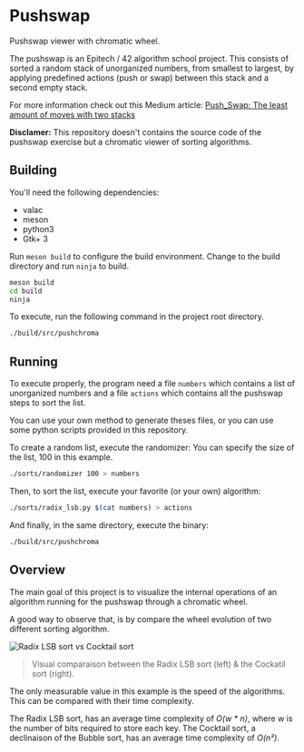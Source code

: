 Pushswap
===

Pushswap viewer with chromatic wheel.

The pushswap is an Epitech / 42 algorithm school project. This consists of sorted a random stack of unorganized numbers, from smallest to largest, by applying predefined actions (push or swap) between this stack and a second empty stack.

For more information check out this Medium article: [Push_Swap: The least amount of moves with two stacks](https://medium.com/@jamierobertdawson/push-swap-the-least-amount-of-moves-with-two-stacks-d1e76a71789a)

**Disclamer:** This repository doesn't contains the source code of the pushswap exercise but a chromatic viewer of sorting algorithms.

Building
---

You'll need the following dependencies:

- valac
- meson
- python3
- Gtk+ 3

Run `meson build` to configure the build environment. Change to the build directory and run `ninja` to build.

```bash
meson build
cd build
ninja
```

To execute, run the following command in the project root directory.

```bash
./build/src/pushchroma
```

Running
---

To execute properly, the program need a file `numbers` which contains a list of unorganized numbers and a file `actions` which contains all the pushswap steps to sort the list.

You can use your own method to generate theses files, or you can use some python scripts provided in this repository.

To create a random list, execute the randomizer:
You can specify the size of the list, 100 in this example.

```bash
./sorts/randomizer 100 > numbers
```

Then, to sort the list, execute your favorite (or your own) algorithm:

```bash
./sorts/radix_lsb.py $(cat numbers) > actions
```

And finally, in the same directory, execute the binary:

```bash
./build/src/pushchroma
```

Overview
---

The main goal of this project is to visualize the internal operations of an algorithm running for the pushswap through a chromatic wheel.

A good way to observe that, is by compare the wheel evolution of two different sorting algorithm.

![Radix LSB sort vs Cocktail sort](data/evolution.gif?raw=true)

> Visual comparaison between the Radix LSB sort (left) & the Cockatil sort (right).

The only measurable value in this example is the speed of the algorithms. This can be compared with their time complexity.

The Radix LSB sort, has an average time complexity of *O(w \* n)*, where w is the number of bits required to store each key.
The Cocktail sort, a declinaison of the Bubble sort, has an average time complexity of *O(n²)*.
